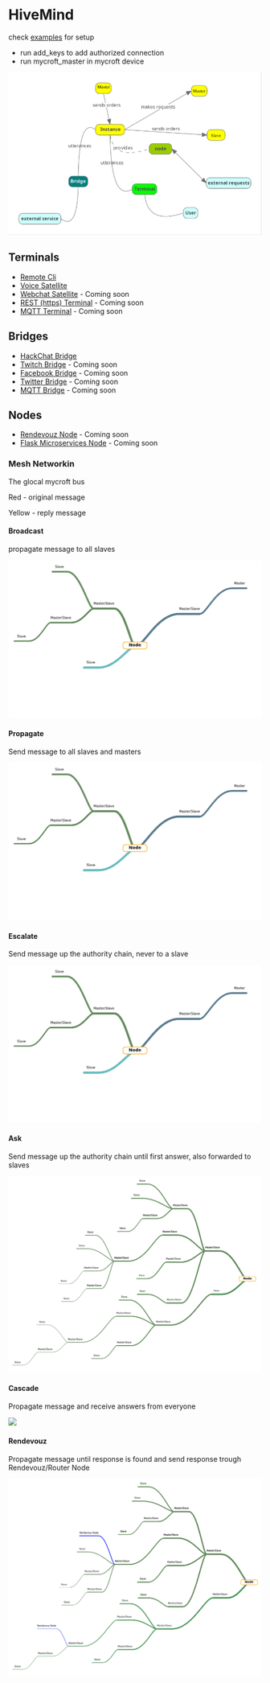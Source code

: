 # HiveMind

check [examples](./examples) for setup

- run add_keys to add authorized connection
- run mycroft_master in mycroft device

![](./hivemind.png)

## Terminals

- [Remote Cli](https://github.com/OpenJarbas/HiveMind-cli)
- [Voice Satellite](https://github.com/OpenJarbas/HiveMind-voice-sat)
- [Webchat Satellite]() - Coming soon
- [REST (https) Terminal]() - Coming soon
- [MQTT Terminal]() - Coming soon

## Bridges

- [HackChat Bridge](https://github.com/OpenJarbas/HiveMind-HackChatBridge)
- [Twitch Bridge]() - Coming soon
- [Facebook Bridge]() - Coming soon
- [Twitter Bridge]() - Coming soon
- [MQTT Bridge]() - Coming soon

## Nodes

- [Rendevouz Node]() - Coming soon
- [Flask Microservices Node]() - Coming soon


### Mesh Networkin

The glocal mycroft bus

Red - original message

Yellow - reply message

#### Broadcast

propagate message to all slaves

![](./data_flow/broadcast.gif)

#### Propagate

Send message to all slaves and masters

![](./data_flow/propagate.gif)

#### Escalate

Send message up the authority chain, never to a slave

![](./data_flow/escalate.gif)


#### Ask


Send message up the authority chain until first answer, also forwarded
to slaves

![](./data_flow/ask.gif)

#### Cascade


Propagate message and receive answers from everyone

![](./data_flow/cascade.gif)

#### Rendevouz


Propagate message until response is found and send response trough
Rendevouz/Router Node

![](./data_flow/rendevouz.gif)